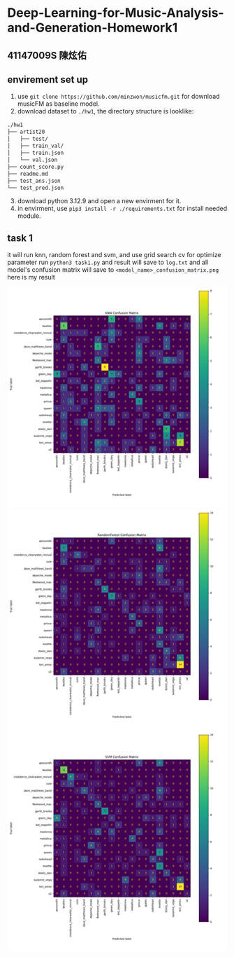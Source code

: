 # Deep-Learning-for-Music-Analysis-and-Generation-Homework1

## 41147009S 陳炫佑

## envirement set up

1. use `git clone https://github.com/minzwon/musicfm.git` for download musicFM as baseline model.
2. download dataset to `./hw1`, the directory structure is looklike:

```text
./hw1
├── artist20
│   ├── test/
│   ├── train_val/
│   ├── train.json
│   └── val.json
├── count_score.py
├── readme.md
├── test_ans.json
└── test_pred.json
```

3. download python 3.12.9 and open a new envirment for it.
4. in envirment, use `pip3 install -r ./requirements.txt` for install needed module.

## task 1
it will run knn, random forest and svm, and use grid search cv for optimize parameter
run `python3 task1.py`
and result will save to `log.txt` and all model's confusion matrix will save to `<model_name>_confusion_matrix.png`
here is my result

![KNN Confusion Matrix](./result/KNN_confusion_matrix.png)
![Random Forest Confusion Matrix](./result/RandomForest_confusion_matrix.png)
![SVN Confusion Matrix](./result/SVM_confusion_matrix.png)
